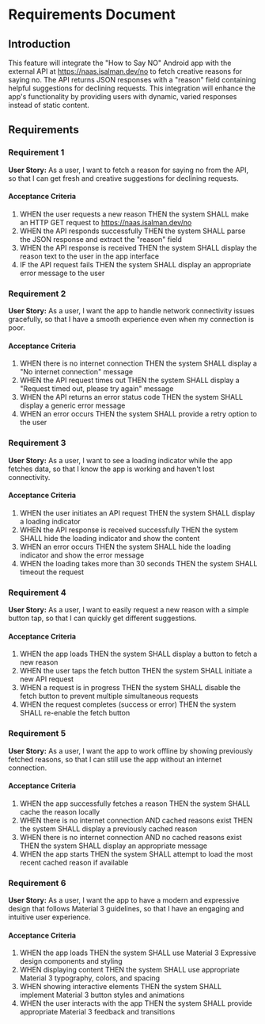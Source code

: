 # Requirements Document

## Introduction

This feature will integrate the "How to Say NO" Android app with the external API at https://naas.isalman.dev/no to fetch creative reasons for saying no. The API returns JSON responses with a "reason" field containing helpful suggestions for declining requests. This integration will enhance the app's functionality by providing users with dynamic, varied responses instead of static content.

## Requirements

### Requirement 1

**User Story:** As a user, I want to fetch a reason for saying no from the API, so that I can get fresh and creative suggestions for declining requests.

#### Acceptance Criteria

1. WHEN the user requests a new reason THEN the system SHALL make an HTTP GET request to https://naas.isalman.dev/no
2. WHEN the API responds successfully THEN the system SHALL parse the JSON response and extract the "reason" field
3. WHEN the API response is received THEN the system SHALL display the reason text to the user in the app interface
4. IF the API request fails THEN the system SHALL display an appropriate error message to the user

### Requirement 2

**User Story:** As a user, I want the app to handle network connectivity issues gracefully, so that I have a smooth experience even when my connection is poor.

#### Acceptance Criteria

1. WHEN there is no internet connection THEN the system SHALL display a "No internet connection" message
2. WHEN the API request times out THEN the system SHALL display a "Request timed out, please try again" message
3. WHEN the API returns an error status code THEN the system SHALL display a generic error message
4. WHEN an error occurs THEN the system SHALL provide a retry option to the user

### Requirement 3

**User Story:** As a user, I want to see a loading indicator while the app fetches data, so that I know the app is working and haven't lost connectivity.

#### Acceptance Criteria

1. WHEN the user initiates an API request THEN the system SHALL display a loading indicator
2. WHEN the API response is received successfully THEN the system SHALL hide the loading indicator and show the content
3. WHEN an error occurs THEN the system SHALL hide the loading indicator and show the error message
4. WHEN the loading takes more than 30 seconds THEN the system SHALL timeout the request

### Requirement 4

**User Story:** As a user, I want to easily request a new reason with a simple button tap, so that I can quickly get different suggestions.

#### Acceptance Criteria

1. WHEN the app loads THEN the system SHALL display a button to fetch a new reason
2. WHEN the user taps the fetch button THEN the system SHALL initiate a new API request
3. WHEN a request is in progress THEN the system SHALL disable the fetch button to prevent multiple simultaneous requests
4. WHEN the request completes (success or error) THEN the system SHALL re-enable the fetch button

### Requirement 5

**User Story:** As a user, I want the app to work offline by showing previously fetched reasons, so that I can still use the app without an internet connection.

#### Acceptance Criteria

1. WHEN the app successfully fetches a reason THEN the system SHALL cache the reason locally
2. WHEN there is no internet connection AND cached reasons exist THEN the system SHALL display a previously cached reason
3. WHEN there is no internet connection AND no cached reasons exist THEN the system SHALL display an appropriate message
4. WHEN the app starts THEN the system SHALL attempt to load the most recent cached reason if available

### Requirement 6

**User Story:** As a user, I want the app to have a modern and expressive design that follows Material 3 guidelines, so that I have an engaging and intuitive user experience.

#### Acceptance Criteria

1. WHEN the app loads THEN the system SHALL use Material 3 Expressive design components and styling
2. WHEN displaying content THEN the system SHALL use appropriate Material 3 typography, colors, and spacing
3. WHEN showing interactive elements THEN the system SHALL implement Material 3 button styles and animations
4. WHEN the user interacts with the app THEN the system SHALL provide appropriate Material 3 feedback and transitions